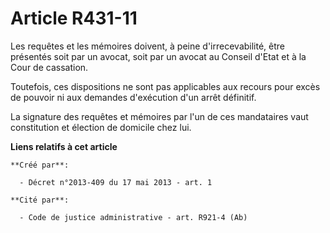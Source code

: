 # Article R431-11

Les requêtes et les mémoires doivent, à peine d'irrecevabilité, être présentés soit par un avocat, soit par un avocat au
Conseil d'Etat et à la Cour de cassation. 

Toutefois, ces dispositions ne sont pas applicables aux recours pour excès de pouvoir ni aux demandes d'exécution d'un arrêt
définitif. 

La signature des requêtes et mémoires par l'un de ces mandataires vaut constitution et élection de domicile chez lui.

**Liens relatifs à cet article**

	**Créé par**:

	  - Décret n°2013-409 du 17 mai 2013 - art. 1

	**Cité par**:

	  - Code de justice administrative - art. R921-4 (Ab)
